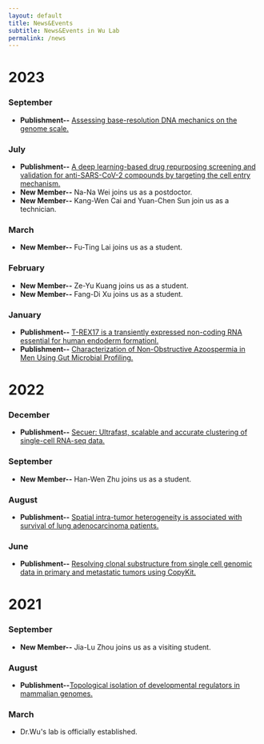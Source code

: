 ```yaml
---
layout: default
title: News&Events
subtitle: News&Events in Wu Lab
permalink: /news
---
```


# 2023
### September
- **Publishment--**
[Assessing base-resolution DNA mechanics on the genome scale.](https://academic.oup.com/nar/advance-article/doi/10.1093/nar/gkad720/7269185?login=false)

### July
- **Publishment--**
[A deep learning-based drug repurposing screening and validation for anti-SARS-CoV-2 compounds by targeting the cell entry mechanism.](../papers/30(2).pdf)
- **New Member--**
Na-Na Wei joins us as a postdoctor.
- **New Member--**
Kang-Wen Cai and Yuan-Chen Sun join us as a technician.

### March
- **New Member--**
Fu-Ting Lai joins us as a student.

### February
- **New Member--**
Ze-Yu Kuang joins us as a student.
- **New Member--**
Fang-Di Xu joins us as a student.

### January
- **Publishment--**
[T-REX17 is a transiently expressed non-coding RNA essential for human endoderm formationl.](https://elifesciences.org/articles/83077)
- **Publishment--**
[Characterization of Non-Obstructive Azoospermia in Men Using Gut Microbial Profiling.](https://www.mdpi.com/2077-0383/12/2/701)

# 2022
### December
- **Publishment--**
[Secuer: Ultrafast, scalable and accurate clustering of single-cell RNA-seq data.](https://doi.org/10.1371/journal.pcbi.1010753)

### September
- **New Member--**
Han-Wen Zhu joins us as a student.

### August
- **Publishment--**
[Spatial intra-tumor heterogeneity is associated with survival of lung adenocarcinoma patients.](https://doi.org/10.1016/j.xgen.2022.100165)

### June
- **Publishment--**
[Resolving clonal substructure from single cell genomic data in primary and metastatic tumors using CopyKit.](https://doi.org/10.1158/1538-7445.AM2022-1210)
  
# 2021
### September
- **New Member--**
Jia-Lu Zhou joins us as a visiting student.

### August
- **Publishment--**[Topological isolation of developmental regulators in mammalian genomes.](https://doi.org/10.1038/s41467-021-24951-7)

### March
- Dr.Wu's lab is officially established.



